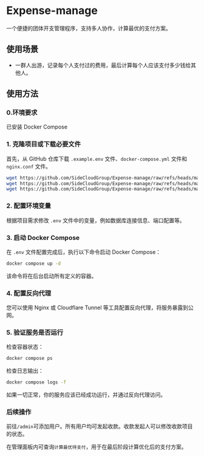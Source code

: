# Expense-manage

一个便捷的团体开支管理程序，支持多人协作，计算最优的支付方案。

## 使用场景

- 一群人出游，记录每个人支付过的费用，最后计算每个人应该支付多少钱给其他人。

## 使用方法

### 0.环境要求

已安装 Docker Compose

### 1. 克隆项目或下载必要文件

首先，从 GitHub 仓库下载 `.example.env` 文件、`docker-compose.yml` 文件和 `nginx.conf` 文件。

```sh
wget https://github.com/SideCloudGroup/Expense-manage/raw/refs/heads/main/.example.env .env
wget https://github.com/SideCloudGroup/Expense-manage/raw/refs/heads/main/docker-compose.yml
wget https://github.com/SideCloudGroup/Expense-manage/raw/refs/heads/main/nginx.conf
```

### 2. 配置环境变量

根据项目需求修改 `.env` 文件中的变量，例如数据库连接信息、端口配置等。

### 3. 启动 Docker Compose

在 `.env` 文件配置完成后，执行以下命令启动 Docker Compose：

```sh
docker compose up -d
```

该命令将在后台启动所有定义的容器。

### 4. 配置反向代理

您可以使用 Nginx 或 Cloudflare Tunnel 等工具配置反向代理，将服务暴露到公网。

### 5. 验证服务是否运行

检查容器状态：

```sh
docker compose ps
```

检查日志输出：

```sh
docker compose logs -f
```

如果一切正常，你的服务应该已经成功运行，并通过反向代理访问。

### 后续操作

前往`/admin`可添加用户。所有用户均可发起收款。收款发起人可以修改收款项目的状态。

在管理面板内可查询`计算最优待支付`，用于在最后阶段计算优化后的支付方案。